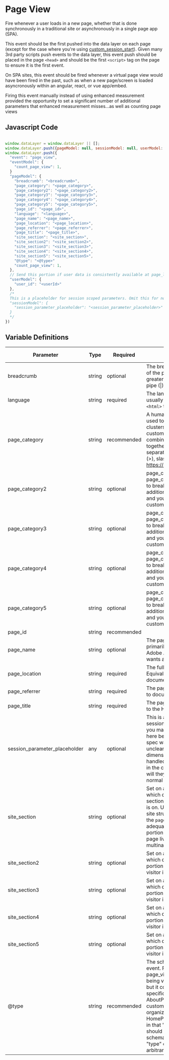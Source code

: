 # Page View

Fire whenever a user loads in a new page, whether that is done synchronously in a traditional site or asynchronously in a single page app (SPA).

This event should be the first pushed into the data layer on each page (except for the case where you're using [custom_session_start](./custom_session_start.md)). Given many 3rd party scripts push events to the data layer, this event push should be placed in the page `<head>` and should be the first `<script>` tag on the page to ensure it is the first event.

On SPA sites, this event should be fired whenever a virtual page view would have been fired in the past, such as when a new page/screen is loaded asyncronously within an angular, react, or vue app/embed.

Firing this event manually instead of using enhanced measurement provided the opportunity to set a significant number of additional parameters that enhanced measurement misses...as well as counting page views

## Javascript Code
```js

window.dataLayer = window.dataLayer || []; 
window.dataLayer.push({pageModel: null, sessionModel: null, userModel: null}) 
window.dataLayer.push({
  "event": "page_view",
  "eventModel": {
    "count_page_view": 1,
  }
  "pageModel": {
    "breadcrumb": "<breadcrumb>",
    "page_category": "<page_category>",
    "page_category2": "<page_category2>",
    "page_category3": "<page_category3>",
    "page_category4": "<page_category4>",
    "page_category5": "<page_category5>",
    "page_id": "<page_id>",
    "language": "<language>",
    "page_name": "<page_name>",
    "page_location": "<page_location>",
    "page_referrer": "<page_referrer>",
    "page_title": "<page_title>",
    "site_section": "<site_section>",
    "site_section2": "<site_section2>",
    "site_section3": "<site_section3>",
    "site_section4": "<site_section4>",
    "site_section5": "<site_section5>",
    "@type": "<@type>"
    "count_page_view": 1,
  },
  // Send this portion if user data is consistently available at page_load. If not send this with the user_detect event.
  "userModel": {
    "user_id": "<userId>"
  },
  /*
  This is a placeholder for session scoped parameters. Omit this for now in actual data layer pushes. See Variable Definitions for more info...
  "sessionModel": {
    "session_parameter_placeholder": "<session_parameter_placeholder>"
  }
  */
})
```

## Variable Definitions
|Parameter|Type|Required|Description|Example|Pattern|Min Length|Max Length|
| --- | --- | --- | --- | --- | --- | --- | --- |
|breadcrumb|string|optional|The breadcrumb heirarchy of the page, separated by greater than (>), slash (/), or pipe (\|).|Home>Products|
|language|string|required|The language of the page, usually retrieved from the `<html>` tag on the page|en|
|page_category|string|recommended|A human-readible value used to group pages into clusters. If running low on custom dimensions, you may combine multiple categories together in this field, separated by greater than (>), slash (/), or pipe (\|). See https://schema.org/category.|Products|
|page_category2|string|optional|page_category2 through page_category5 can be used to break down category if additional detail is needed and you have space for more custom dimensions|Google Products|
|page_category3|string|optional|page_category2 through page_category5 can be used to break down category if additional detail is needed and you have space for more custom dimensions|Google Tag Manager|
|page_category4|string|optional|page_category2 through page_category5 can be used to break down category if additional detail is needed and you have space for more custom dimensions|Implementation|
|page_category5|string|optional|page_category2 through page_category5 can be used to break down category if additional detail is needed and you have space for more custom dimensions|Data Layer|
|page_id|string|recommended||12345|
|page_name|string|optional|The page name. This is primarily here for parity with Adobe Analytics, which wants a page name.|Products|
|page_location|string|required|The full URL of the page. Equivalent to document.location.href.|https://www.yoursite.com/yourpath|
|page_referrer|string|required|The page referrer. Equivalent to document.referrrer.|https://www.google.com|
|page_title|string|required|The page title. Generally set to the HTML `<title>` tag.|YourSite: our products|
|session_parameter_placeholder|any|optional|This is a placeholder for any session scoped dimensions you may want to set. This is here because at the time this spec was developed, it was unclear how session scoped dimensions were going to be handled. Will they have to go in the configuration tag or will they just be sent as normal parameters?|???
|site_section|string|optional|Set on all events with a value which designates what section of the site the visitor is on. Used primarily when site structure matters and the `page_category` does not adequately convey the portion of the site that the page lives in, such as in a multinational company.|EMEA|
|site_section2|string|optional|Set on all events with a value which designates what portion (i.e., section) the visitor is on.|Europe|
|site_section3|string|optional|Set on all events with a value which designates what portion (i.e., section) the visitor is on.|UK|
|site_section4|string|optional|Set on all events with a value which designates what portion (i.e., section) the visitor is on.|England|
|site_section5|string|optional|Set on all events with a value which designates what portion (i.e., section) the visitor is on.|London|
|@type|string|recommended|The schema.org type for this event. For instance, for a page_view event, the page being viewed is a WebPage, but it could also be a more specific subtype like AboutPage or event a custom type your organization creates such as HomePage. Differs from type in that "@type" always should be populated with a schema.org type, while "type" can be populated with arbitrary values.|AboutPage, CheckoutPage, CollectionPage, ArticlePage|